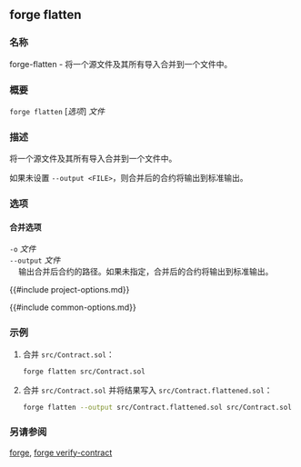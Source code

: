 ## forge flatten

### 名称

forge-flatten - 将一个源文件及其所有导入合并到一个文件中。

### 概要

``forge flatten`` [*选项*] *文件*

### 描述

将一个源文件及其所有导入合并到一个文件中。

如果未设置 `--output <FILE>`，则合并后的合约将输出到标准输出。

### 选项

#### 合并选项

`-o` *文件*  
`--output` *文件*  
&nbsp;&nbsp;&nbsp;&nbsp;输出合并后合约的路径。如果未指定，合并后的合约将输出到标准输出。

{{#include project-options.md}}

{{#include common-options.md}}

### 示例

1. 合并 `src/Contract.sol`：
    ```sh
    forge flatten src/Contract.sol
    ```

2. 合并 `src/Contract.sol` 并将结果写入 `src/Contract.flattened.sol`：
    ```sh
    forge flatten --output src/Contract.flattened.sol src/Contract.sol
    ```

### 另请参阅

[forge](./forge.md), [forge verify-contract](./forge-verify-contract.md)